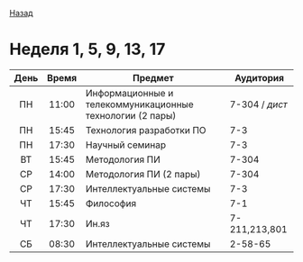 [Назад](readme.md)
# Неделя 1, 5, 9, 13, 17 

День  | Время | Предмет                                                   | Аудитория
:---: | :---: | --------------------------------------------------------- | ---------
ПН    | 11:00 | Информационные и телекоммуникационные технологии (2 пары) | 7-304 / _дист_
ПН    | 15:45 | Технология разработки ПО                                  | 7-3
ПН    | 17:30 | Научный семинар                                           | 7-3
ВТ    | 15:45 | Методология ПИ                                            | 7-304
СР    | 14:00 | Методология ПИ (2 пары)                                   | 7-304
СР    | 17:30 | Интеллектуальные системы                                  | 7-3
ЧТ    | 15:45 | Философия                                                 | 7-1
ЧТ    | 17:30 | Ин.яз                                                     | 7-211,213,801
СБ    | 08:30 | Интеллектуальные системы                                  | 2-58-65
